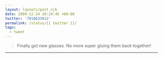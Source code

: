 ```yaml
---
layout: layouts/post.njk
date: 2009-12-24 20:29:45 +00:00
twitter: '7010633012'
permalink: /status/{{ twitter }}/
tags: 
  - tweet
---
```


> Finally got new glasses. No more super gluing them back together!

---
